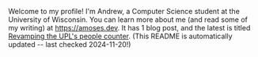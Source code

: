 Welcome to my profile! I'm Andrew, a Computer Science student at the University of Wisconsin. You can learn more about me (and read some of my writing) at https://amoses.dev. It has 1 blog post, and the latest is titled [Revamping the UPL's people counter](https://www.amoses.dev/blog/upl-people-counter/). (This README is automatically updated -- last checked 2024-11-20!)